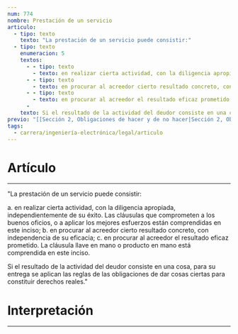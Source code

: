 ```yaml
---
num: 774
nombre: Prestación de un servicio
articulo:
  - tipo: texto
    texto: "La prestación de un servicio puede consistir:"
  - tipo: texto
    enumeracion: 5
    textos:
      - - tipo: texto
        - texto: en realizar cierta actividad, con la diligencia apropiada, independientemente de su éxito. Las cláusulas que comprometen a los buenos oficios, o a aplicar los mejores esfuerzos están comprendidas en este inciso;
      - - tipo: texto
        - texto: en procurar al acreedor cierto resultado concreto, con independencia de su eficacia;
      - - tipo: texto
        - texto: en procurar al acreedor el resultado eficaz prometido. La cláusula llave en mano o producto en mano está comprendida en este inciso.
      - 
    texto: Si el resultado de la actividad del deudor consiste en una cosa, para su entrega se aplican las reglas de las obligaciones de dar cosas ciertas para constituir derechos reales.
previo: "[[Sección 2, Obligaciones de hacer y de no hacer|Sección 2, Obligaciones de hacer y de no hacer]]"
tags:
  - carrera/ingeniería-electrónica/legal/articulo
---
```

# Artículo
---
"La prestación de un servicio puede consistir:

  a. en realizar cierta actividad, con la diligencia apropiada, independientemente de su éxito. Las cláusulas que comprometen a los buenos oficios, o a aplicar los mejores esfuerzos están comprendidas en este inciso;
  b. en procurar al acreedor cierto resultado concreto, con independencia de su eficacia;
  c. en procurar al acreedor el resultado eficaz prometido. La cláusula llave en mano o producto en mano está comprendida en este inciso.

Si el resultado de la actividad del deudor consiste en una cosa, para su entrega se aplican las reglas de las obligaciones de dar cosas ciertas para constituir derechos reales."

# Interpretación
---


